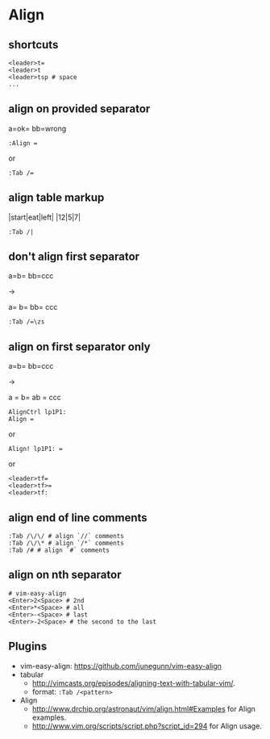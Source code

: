 # Align

## shortcuts

```
<leader>t=
<leader>t
<leader>tsp # space
...
```

## align on provided separator

a=ok=
bb=wrong

```
:Align =
```

or 

```
:Tab /=
```

## align table markup

|start|eat|left|
|12|5|7|

```
:Tab /|
```

## don't align first separator

a=b=
bb=ccc

->

a=   b=
bb=  ccc

```
:Tab /=\zs
```

## align on first separator only

a=b=
bb=ccc

->

a  = b=
ab = ccc

```
AlignCtrl lp1P1:
Align =
```

or

```
Align! lp1P1: =
```

or

```
<leader>tf=
<leader>tf>=
<leader>tf:
```

## align end of line comments

```
:Tab /\/\/ # align `//` comments
:Tab /\/\* # align `/*` comments
:Tab /# # align `#` comments
```

## align on nth separator

```
# vim-easy-align
<Enter>2<Space> # 2nd
<Enter>*<Space> # all
<Enter>-<Space> # last
<Enter>-2<Space> # the second to the last
```

## Plugins

- vim-easy-align: https://github.com/junegunn/vim-easy-align
- tabular
  - http://vimcasts.org/episodes/aligning-text-with-tabular-vim/.
  - format: `:Tab /<pattern>`
- Align
  - http://www.drchip.org/astronaut/vim/align.html#Examples for Align examples.
  - http://www.vim.org/scripts/script.php?script_id=294 for Align usage.

